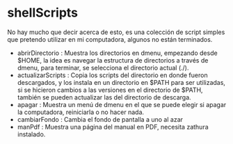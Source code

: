 # shellScripts

No hay mucho que decir acerca de esto, es una colección de script simples que pretendo utilizar en mi computadora, algunos no están terminados.

* abrirDirectorio : Muestra los directorios en dmenu, empezando desde $HOME, la idea es navegar la estructura de directorios a través de dmenu, para terminar,
se selecciona el directorio actual (./).
* actualizarScripts : Copia los scripts del directorio en donde fueron descargados, y los instala en un directorio en $PATH para ser utilizadas, si se hicieron
cambios a las versiones en el directorio de $PATH, también se pueden actualizar las del directorio de descarga.
* apagar : Muestra un menú de dmenu en el que se puede elegir si apagar la computadora, reiniciarla o no hacer nada.
* cambiarFondo : Cambia el fondo de pantalla a uno al azar
* manPdf : Muestra una página del manual en PDF, necesita zathura instalado.